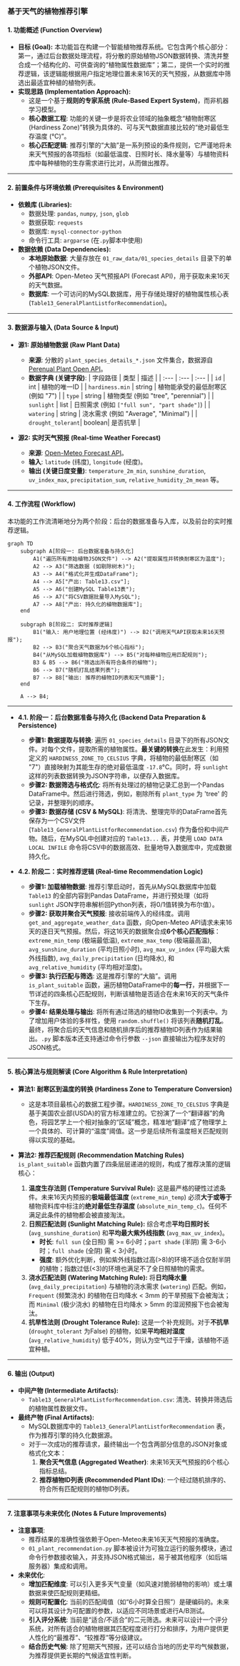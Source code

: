 ### 基于天气的植物推荐引擎

#### 1. 功能概述 (Function Overview)

* **目标 (Goal):** 本功能旨在构建一个智能植物推荐系统。它包含两个核心部分：第一，通过后台数据处理流程，将分散的原始植物JSON数据转换、清洗并整合成一个结构化的、可供查询的“植物属性数据库”；第二，提供一个实时的推荐逻辑，该逻辑能根据用户指定地理位置未来16天的天气预报，从数据库中筛选出最适宜种植的植物列表。
* **实现思路 (Implementation Approach):**
    * 这是一个基于**规则的专家系统 (Rule-Based Expert System)**，而非机器学习模型。
    * **核心数据工程**: 功能的关键一步是将农业领域的抽象概念“植物耐寒区 (Hardiness Zone)”转换为具体的、可与天气数据直接比较的“绝对最低生存温度 (°C)”。
    * **核心匹配逻辑**: 推荐引擎的“大脑”是一系列预设的条件规则，它严谨地将未来天气预报的各项指标（如最低温度、日照时长、降水量等）与植物资料库中每种植物的生存需求进行比对，从而做出推荐。

---

#### 2. 前置条件与环境依赖 (Prerequisites & Environment)

* **依赖库 (Libraries):**
    * 数据处理: `pandas`, `numpy`, `json`, `glob`
    * 数据获取: `requests`
    * 数据库: `mysql-connector-python`
    * 命令行工具: `argparse` (在`.py`脚本中使用)
* **数据依赖 (Data Dependencies):**
    * **本地原始数据**: 大量存放在 `01_raw_data/01_species_details` 目录下的单个植物JSON文件。
    * **外部API**: Open-Meteo 天气预报API (Forecast API)，用于获取未来16天的天气数据。
    * **数据库**: 一个可访问的MySQL数据库，用于存储处理好的植物属性核心表 (`Table13_GeneralPlantListforRecommendation`)。

---

#### 3. 数据源与输入 (Data Source & Input)

* **源1: 原始植物数据 (Raw Plant Data)**
    * **来源**: 分散的 `plant_species_details_*.json` 文件集合，数据源自 [Perenual Plant Open API](https://perenual.com/docs/plant-open-api)。
    * **数据字典 (关键字段)**:
        | 字段路径 | 类型 | 描述 |
        | :--- | :--- | :--- |
        | `id` | int | 植物的唯一ID |
        | `hardiness.min` | string | 植物能承受的最低耐寒区 (例如 "7") |
        | `type` | string | 植物类型 (例如 "tree", "perennial") |
        | `sunlight` | list | 日照需求 (例如 `["full sun", "part shade"]`) |
        | `watering` | string | 浇水需求 (例如 "Average", "Minimal") |
        | `drought_tolerant`| boolean| 是否抗旱 |

* **源2: 实时天气预报 (Real-time Weather Forecast)**
    * **来源**: [Open-Meteo Forecast API](https://open-meteo.com/en/docs)。
    * **输入**: `latitude` (纬度), `longitude` (经度)。
    * **输出 (关键日度变量)**: `temperature_2m_min`, `sunshine_duration`, `uv_index_max`, `precipitation_sum`, `relative_humidity_2m_mean` 等。

---

#### 4. 工作流程 (Workflow)

本功能的工作流清晰地分为两个阶段：后台的数据准备与入库，以及前台的实时推荐逻辑。

```mermaid
graph TD
    subgraph A[阶段一: 后台数据准备与持久化]
        A1("遍历所有原始植物JSON文件") --> A2("提取属性并转换耐寒区为温度");
        A2 --> A3("筛选数据 (如剔除树木)");
        A3 --> A4("格式化并生成DataFrame");
        A4 --> A5["产出: Table13.csv"];
        A5 --> A6("创建MySQL Table13表");
        A6 --> A7("将CSV数据批量导入MySQL");
        A7 --> A8["产出: 持久化的植物数据库"];
    end

    subgraph B[阶段二: 实时推荐逻辑]
        B1("输入: 用户地理位置 (经纬度)") --> B2("调用天气API获取未来16天预报");
        B2 --> B3("聚合天气数据为6个核心指标");
        B4("从MySQL加载植物数据库") --> B5("对每种植物应用匹配规则");
        B3 & B5 --> B6("筛选出所有符合条件的植物");
        B6 --> B7("随机打乱结果列表");
        B7 --> B8["输出: 推荐的植物ID列表和天气摘要"];
    end

    A --> B4;
```

---

* **4.1. 阶段一：后台数据准备与持久化 (Backend Data Preparation & Persistence)**
    * **步骤1: 数据提取与转换**: 遍历 `01_species_details` 目录下的所有JSON文件。对每个文件，提取所需的植物属性。**最关键的转换**在此发生：利用预定义的 `HARDINESS_ZONE_TO_CELSIUS` 字典，将植物的最低耐寒区（如 "7"）直接映射为其能生存的绝对最低温度 `-17.8`°C。同时，将 `sunlight` 这样的列表数据转换为JSON字符串，以便存入数据库。
    * **步骤2: 数据筛选与格式化**: 将所有处理过的植物记录汇总到一个Pandas DataFrame中。然后进行筛选，例如，剔除所有 `plant_type` 为 'tree' 的记录，并整理列的顺序。
    * **步骤3: 数据存储 (CSV & MySQL)**: 将清洗、整理完毕的DataFrame首先保存为一个CSV文件 (`Table13_GeneralPlantListforRecommendation.csv`) 作为备份和中间产物。随后，在MySQL中创建对应的 `Table13...` 表，并使用 `LOAD DATA LOCAL INFILE` 命令将CSV中的数据高效、批量地导入数据库中，完成数据持久化。

* **4.2. 阶段二：实时推荐逻辑 (Real-time Recommendation Logic)**
    * **步骤1: 加载植物数据**: 推荐引擎启动时，首先从MySQL数据库中加载 `Table13` 的全部内容到Pandas DataFrame，并进行预处理（如将`sunlight` JSON字符串解析回Python列表，将0/1值转换为布尔值）。
    * **步骤2: 获取并聚合天气预报**: 接收前端传入的经纬度。调用 `get_and_aggregate_weather_data` 函数，向Open-Meteo API请求未来16天的逐日天气预报。然后，将这16天的数据聚合成**6个核心匹配指标**：`extreme_min_temp` (极端最低温), `extreme_max_temp` (极端最高温), `avg_sunshine_duration` (平均日照小时), `avg_max_uv_index` (平均最大紫外线指数), `avg_daily_precipitation` (日均降水), 和 `avg_relative_humidity` (平均相对湿度)。
    * **步骤3: 执行匹配与筛选**: 这是推荐引擎的“大脑”。调用 `is_plant_suitable` 函数，遍历植物DataFrame中的**每一行**，并根据下一节详述的四条核心匹配规则，判断该植物是否适合在未来16天的天气条件下生存。
    * **步骤4: 结果处理与输出**: 将所有通过筛选的植物ID收集到一个列表中。为了增加用户体验的多样性，使用 `random.shuffle()` 将该列表**随机打乱**。最终，将聚合后的天气信息和随机排序后的推荐植物ID列表作为结果输出。`.py` 脚本版本还支持通过命令行参数 `--json` 直接输出为程序友好的JSON格式。

---

#### 5. 核心算法与规则解读 (Core Algorithm & Rule Interpretation)

* **算法1: 耐寒区到温度的转换 (Hardiness Zone to Temperature Conversion)**
    * 这是本项目最核心的数据工程步骤。`HARDINESS_ZONE_TO_CELSIUS` 字典是基于美国农业部(USDA)的官方标准建立的。它扮演了一个“翻译器”的角色，将园艺学上一个相对抽象的“区域”概念，精准地“翻译”成了物理学上一个具体的、可计算的“温度”阈值。这一步是后续所有温度相关匹配规则得以实现的基础。

* **算法2: 推荐匹配规则 (Recommendation Matching Rules)**
    `is_plant_suitable` 函数内置了四条层层递进的规则，构成了推荐决策的逻辑核心：
    1.  **温度生存法则 (Temperature Survival Rule):** 这是最严格的硬性过滤条件。未来16天内预报的**极端最低温度** (`extreme_min_temp`) 必须**大于或等于**植物资料库中标注的**绝对最低生存温度** (`absolute_min_temp_c`)。任何不满足此条件的植物都会被直接淘汰。
    2.  **日照匹配法则 (Sunlight Matching Rule):** 综合考虑**平均日照时长** (`avg_sunshine_duration`) 和**平均最大紫外线指数** (`avg_max_uv_index`)。
        * **时长**: `full sun` (全日照) 需 >= 6小时；`part shade` (半阴) 需 3-6小时；`full shade` (全阴) 需 < 3小时。
        * **强度**: 额外优化判断，例如紫外线指数过高(>8)的环境不适合仅耐半阴的植物；指数过低(<3)的环境也满足不了全日照植物的需求。
    3.  **浇水匹配法则 (Watering Matching Rule):** 将**日均降水量** (`avg_daily_precipitation`) 与植物的浇水需求 (`watering`) 匹配。例如，`Frequent` (频繁浇水) 的植物在日均降水 < 3mm 的干旱预报下会被淘汰；而 `Minimal` (极少浇水) 的植物在日均降水 > 5mm 的湿润预报下也会被淘汰。
    4.  **抗旱性法则 (Drought Tolerance Rule):** 这是一个补充规则。对于**不抗旱** (`drought_tolerant` 为False) 的植物，如果**平均相对湿度** (`avg_relative_humidity`) 低于40%，则认为空气过于干燥，该植物不适宜种植。

---

#### 6. 输出 (Output)

* **中间产物 (Intermediate Artifacts):**
    * `Table13_GeneralPlantListforRecommendation.csv`: 清洗、转换并筛选后的植物属性数据文件。
* **最终产物 (Final Artifacts):**
    * MySQL数据库中的 `Table13_GeneralPlantListforRecommendation` 表，作为推荐引擎的持久化数据源。
    * 对于一次成功的推荐请求，最终输出一个包含两部分信息的JSON对象或格式化文本：
        1.  **聚合天气信息 (Aggregated Weather)**: 未来16天天气预报的6个核心指标总结。
        2.  **推荐植物ID列表 (Recommended Plant IDs)**: 一个经过随机排序的、符合所有匹配规则的植物ID列表。

---

#### 7. 注意事项与未来优化 (Notes & Future Improvements)

* **注意事项**:
    * 推荐结果的准确性强依赖于Open-Meteo未来16天天气预报的准确度。
    * `01_plant_recommendation.py` 脚本被设计为可独立运行的服务模块，通过命令行参数接收输入，并支持JSON格式输出，易于被其他程序（如后端服务器）集成和调用。
* **未来优化**:
    * **增加匹配维度**: 可以引入更多天气变量（如风速对脆弱植物的影响）或土壤数据来使匹配规则更精细。
    * **规则可配置化**: 当前的匹配阈值（如“6小时算全日照”）是硬编码的。未来可以将其设计为可配置的参数，以适应不同场景或进行A/B测试。
    * **引入评分系统**: 当前是“适合/不适合”的二元筛选。未来可以设计一个评分系统，对所有适合的植物根据其匹配程度进行打分和排序，为用户提供更人性化的“最推荐”、“较推荐”等分级建议。
    * **结合历史气候**: 除了短期天气预报，还可以结合当地的历史平均气候数据，为推荐提供更长期的气候适宜性判断。